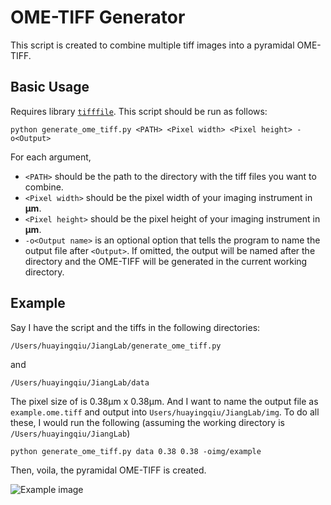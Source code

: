 # OME-TIFF Generator
This script is created to combine multiple tiff images into a pyramidal OME-TIFF. 
## Basic Usage
Requires library [`tifffile`](https://github.com/cgohlke/tifffile). This script should be run as follows:

```
python generate_ome_tiff.py <PATH> <Pixel width> <Pixel height> -o<Output>
```

For each argument, 
- `<PATH>` should be the path to the directory with the tiff files you want to combine.
- `<Pixel width>` should be the pixel width of your imaging instrument in **μm**.
- `<Pixel height>` should be the pixel height of your imaging instrument in **μm**.
- `-o<Output name>` is an optional option that tells the program to name the output file after `<Output>`. If omitted, the output will be named after the directory and the OME-TIFF will be generated in the current working directory.

## Example

Say I have the script and the tiffs in the following directories:

`/Users/huayingqiu/JiangLab/generate_ome_tiff.py`

and 

`/Users/huayingqiu/JiangLab/data`

The pixel size of is 0.38μm x 0.38μm. And I want to name the output file as `example.ome.tiff` and output into `Users/huayingqiu/JiangLab/img`. To do all these, I would run the following (assuming the working directory is `/Users/huayingqiu/JiangLab`)

`python generate_ome_tiff.py data 0.38 0.38 -oimg/example`

Then, voila, the pyramidal OME-TIFF is created.

![Example image](example_img.png)





